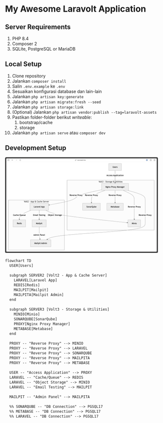# My Awesome Laravolt Application

## Server Requirements

1. PHP 8.4
1. Composer 2
1. SQLite, PostgreSQL or MariaDB

## Local Setup

1. Clone repository
1. Jalankan `composer install`
1. Salin `.env.example` ke `.env`
1. Sesuaikan konfigurasi database dan lain-lain
1. Jalankan `php artisan key:generate`
1. Jalankan `php artisan migrate:fresh --seed`
1. Jalankan `php artisan storage:link`
1. (Optional) Jalankan `php artisan vendor:publish --tag=laravolt-assets`
1. Pastikan folder-folder berikut _writeable_:
   1. bootstrap/cache
   1. storage
1. Jalankan `php artisan serve` atau `composer dev`

## Development Setup

![Server Dev](./dev-server-architecture.png)

```mermaid
flowchart TD
  USER[Users]

  subgraph SERVER2 [Volt2 - App & Cache Server]
    LARAVEL[Laravel App]
    REDIS[Redis]
    MAILPIT[Mailpit]
    MAILPITA[Mailpit Admin]
  end

  subgraph SERVER3 [Volt3 - Storage & Utilities]
    MINIO[Minio]
    SONARQUBE[SonarQube]
    PROXY[Nginx Proxy Manager]
    METABASE[Metabase]
  end

  PROXY -- "Reverse Proxy" --> MINIO
  PROXY -- "Reverse Proxy" --> LARAVEL
  PROXY -- "Reverse Proxy" --> SONARQUBE
  PROXY -- "Reverse Proxy" --> MAILPITA
  PROXY -- "Reverse Proxy" --> METABASE

  USER -- "Access Application" --> PROXY
  LARAVEL -- "Cache/Queue" --> REDIS
  LARAVEL -- "Object Storage" --> MINIO
  LARAVEL -- "Email Testing" --> MAILPIT

  MAILPIT -- "Admin Panel" --> MAILPITA

  %% SONARQUBE -- "DB Connection" --> PGSQL17
  %% METABASE -- "DB Connection" --> PGSQL17
  %% LARAVEL -- "DB Connection" --> PGSQL17
```
